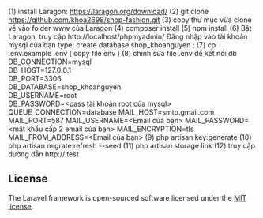 
(1) install Laragon: https://laragon.org/download/
(2) git clone https://github.com/khoa2698/shop-fashion.git
(3) copy thư mục vừa clone về vào folder www của Laragon
(4) composer install
(5) npm install
(6) Bật Laragon, truy cập http://localhost/phpmyadmin/ 
Đăng nhập vào tài khoản mysql của bạn
type: create database shop_khoanguyen ;
(7) cp .env.example .env ( copy file env )
(8) chỉnh sửa file .env để kết nối db
    DB_CONNECTION=mysql          
	DB_HOST=127.0.0.1            
	DB_PORT=3306                 
	DB_DATABASE=shop_khoanguyen     
	DB_USERNAME=root             
	DB_PASSWORD=<pass tài khoản root của mysql>
	QUEUE_CONNECTION=database
	MAIL_HOST=smtp.gmail.com
        MAIL_PORT=587
	MAIL_USERNAME=<Email của bạn>
	MAIL_PASSWORD=<mật khẩu cấp 2 email của bạn>
	MAIL_ENCRYPTION=tls
	MAIL_FROM_ADDRESS=<Email của bạn>
(9) php artisan key:generate
(10) php artisan migrate:refresh --seed
(11) php artisan storage:link
(12) truy cập đường dẫn http://<yoursite>.test

## License

The Laravel framework is open-sourced software licensed under the [MIT license](https://opensource.org/licenses/MIT).
